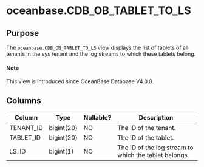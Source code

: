 # oceanbase.CDB_OB_TABLET_TO_LS

## Purpose

The `oceanbase.CDB_OB_TABLET_TO_LS` view displays the list of tablets of all tenants in the sys tenant and the log streams to which these tablets belong.

<main id="notice" type='explain'>
  <h4>Note</h4>
  <p>This view is introduced since OceanBase Database V4.0.0. </p>
</main>

## Columns

| Column | Type | Nullable? | Description |
|-----------|------------|------------|------------------|
| TENANT_ID | bigint(20) | NO | The ID of the tenant. |
| TABLET_ID | bigint(20) | NO | The ID of the tablet. |
| LS_ID | bigint(1) | NO | The ID of the log stream to which the tablet belongs. |
